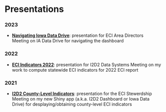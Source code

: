 # Presentations

### 2023
- [**Navigating Iowa Data Drive**](https://I2D2-ISU.github.io/Presentations/2023-02-08_Navigating-Iowa-Data-Drive/IDD_Presentation_280223.pdf): presentation for ECI Area Directors Meeting on IA Data Drive for navigating the dashboard

### 2022
- [**ECI Indicators 2022**](https://I2D2-ISU.github.io/Presentations/2022-12-14_ECI-indicators-2022/slides.html): presentation for I2D2 Data Systems Meeting on my work to compute statewide ECI indicators for 2022 ECI report


### 2021

- [**I2D2 County-Level Indicators**](https://I2D2-ISU.github.io/Presentations/2021-09-22_MIECHV-I2D2-data-drive/Dashboard_Presentation_MIECHV_2021-09-22.pdf): presentation for the ECI Stewerdship Meeting on my new Shiny app (a.k.a. I2D2 Dashboard or Iowa Data Drive) for desplaying/obtaining county-level ECI indicators
